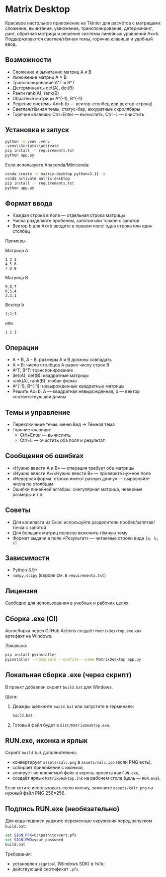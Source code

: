 # Matrix Desktop

Красивое настольное приложение на Tkinter для расчётов с матрицами: сложение, вычитание, умножение, транспонирование, детерминант, ранг, обратная матрица и решение системы линейных уравнений Ax=b. Поддерживаются светлая/тёмная темы, горячие клавиши и удобный ввод.

## Возможности

- Сложение и вычитание матриц A и B
- Умножение матриц A × B
- Транспонирование A^T и B^T
- Детерминанты det(A), det(B)
- Ранги rank(A), rank(B)
- Обратные матрицы A^{-1}, B^{-1}
- Решение системы Ax=b (b — вектор-столбец или вектор-строка)
- Светлая/тёмная темы, статус-бар, аккуратные скроллбары
- Горячие клавиши: Ctrl+Enter — вычислить, Ctrl+L — очистить

## Установка и запуск 

```bash
python -m venv .venv
.venv\\Scripts\\activate
pip install -r requirements.txt
python app.py
```

Если используете Anaconda/Miniconda:

```bash
conda create -n matrix-desktop python=3.11 -y
conda activate matrix-desktop
pip install -r requirements.txt
python app.py
```

## Формат ввода

- Каждая строка в поле — отдельная строка матрицы
- Числа разделяйте пробелом, запятой или точкой с запятой
- Вектор b для Ax=b вводите в правом поле: одна строка или один столбец

Примеры:

Матрица A
```text
1 2 3
4 5 6
7 8 9
```

Матрица B
```text
9,8,7
6,5,4
3,2,1
```

Вектор b
```text
1;2;3
```
или
```text
1 2 3
```

## Операции

- A + B, A - B: размеры A и B должны совпадать
- A × B: число столбцов A равно числу строк B
- A^T, B^T: транспонирование
- det(A), det(B): квадратные матрицы
- rank(A), rank(B): любая форма
- A^{-1}, B^{-1}: невырожденные квадратные матрицы
- Решить Ax=b: A — квадратная невырожденная, b — вектор соответствующей длины

## Темы и управление

- Переключение темы: меню Вид → Тёмная тема
- Горячие клавиши:
  - Ctrl+Enter — вычислить
  - Ctrl+L — очистить оба поля и результат

## Сообщения об ошибках

- «Нужно ввести A и B» — операция требует обе матрицы
- «Нужно ввести A»/«Нужно ввести B» — проверьте нужное поле
- «Неверная форма: строки имеют разную длину» — выровняйте числа по столбцам
- Ошибки линейной алгебры: сингулярная матрица, неверные размеры и т.п.

## Советы

- Для копипаста из Excel используйте разделители пробел/запятая/точка с запятой
- Для больших матриц полезно включить тёмную тему
- Формат выдачи в поле «Результат» — читаемые строки вида `[a; b; c]`

## Зависимости

- Python 3.9+
- `numpy`, `scipy` (версии см. в `requirements.txt`)

## Лицензия

Свободно для использования в учебных и рабочих целях.

## Сборка .exe (CI)

Автосборка через GitHub Actions создаёт `MatrixDesktop.exe` как артефакт на Windows.

Локально:

```bash
pip install pyinstaller
pyinstaller --noconsole --onefile --name MatrixDesktop app.py
```

## Локальная сборка .exe (через скрипт)

В проект добавлен скрипт `build.bat` для Windows.

Шаги:

1. Дважды щёлкните `build.bat` или запустите в терминале:
   ```cmd
   build.bat
   ```
2. Готовый файл будет в `dist/MatrixDesktop.exe`.

## RUN.exe, иконка и ярлык

Скрипт `build.bat` дополнительно:
- конвертирует `assets/calc.png` в `assets/calc.ico` (если PNG есть),
- собирает приложение с иконкой,
- копирует исполняемый файл в корень проекта как `RUN.exe`,
- создаёт ярлык `MatrixDesktop.lnk` на рабочем столе (цель — `RUN.exe`).

Если хотите использовать свою иконку, замените `assets/calc.png` на нужный файл PNG 256×256.

## Подпись RUN.exe (необязательно)

Для кода‑подписи укажите переменные окружения перед запуском `build.bat`:

```cmd
set SIGN_PFX=C:\path\to\cert.pfx
set SIGN_PWD=your_password
build.bat
```

Требования:
- установлен `signtool` (Windows SDK) в `PATH`;
- действующий сертификат `.pfx`.
